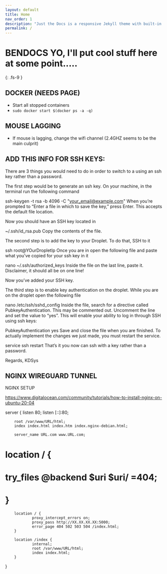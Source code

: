 ```yaml
---
layout: default
title: Home
nav_order: 1
description: "Just the Docs is a responsive Jekyll theme with built-in search that is easily customizable and hosted on GitHub Pages."
permalink: /
---
```


# BENDOCS YO, I'll put cool stuff here at some point.....
{: .fs-9 }

## DOCKER (NEEDS PAGE)

* Start all stopped containers
* `sudo docker start $(docker ps -a -q)`


## MOUSE LAGGING
* If mouse is lagging, change the wifi channel (2.4GHZ seems to be the main culprit)


## ADD THIS INFO FOR SSH KEYS:

There are 3 things you would need to do in order to switch to a using an ssh key rather than a password.

The first step would be to generate an ssh key. On your machine, in the terminal run the following command

 ssh-keygen -t rsa -b 4096 -C "your_email@example.com"
When you’re prompted to “Enter a file in which to save the key,” press Enter. This accepts the default file location.

Now you should have an SSH key located in

~/.ssh/id_rsa.pub
Copy the contents of the file.

The second step is to add the key to your Droplet. To do that, SSH to it

ssh root@YOurDropletIp
Once you are in open the following file and paste what you’ve copied for your ssh key in it

nano ~/.ssh/authorized_keys
Inside the file on the last line, paste it. Disclaimer, it should all be on one line!

Now you’ve added your SSH key.

The third step is to enable key authentication on the droplet. While you are on the droplet open the following file

nano /etc/ssh/sshd_config
Inside the file, search for a directive called PubkeyAuthentication. This may be commented out. Uncomment the line and set the value to “yes”. This will enable your ability to log in through SSH using ssh keys:

PubkeyAuthentication yes
Save and close the file when you are finished. To actually implement the changes we just made, you must restart the service.

service ssh restart
That’s it you now can ssh with a key rather than a password.

Regards, KDSys

## NGINX WIREGUARD TUNNEL

NGINX SETUP

https://www.digitalocean.com/community/tutorials/how-to-install-nginx-on-ubuntu-20-04

server {
        listen 80;
        listen [::]:80;

        root /var/www/URL/html;
        index index.html index.htm index.nginx-debian.html;

        server_name URL.com www.URL.com;

#        location / {
#                try_files @backend $uri $uri/ =404; 
#        }

        location / {
                proxy_intercept_errors on;
                proxy_pass http://XX.XX.XX.XX:5000;
                error_page 404 502 503 504 /index.html;
        }

        location /index {
                internal;
                root /var/www/URL/html;
                index index.html;
        }



}

